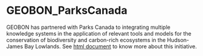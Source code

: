 # GEOBON_ParksCanada

GEOBON has partnered with Parks Canada to integrating multiple knowledge systems in the application of relevant tools and models for the conservation of biodiversity and carbon-rich ecosystems in the Hudson-James Bay Lowlands. See [html document](https://juanzuloaga.github.io/GEOBON_ParksCanada/site/index.html) to know more about this initiative.

